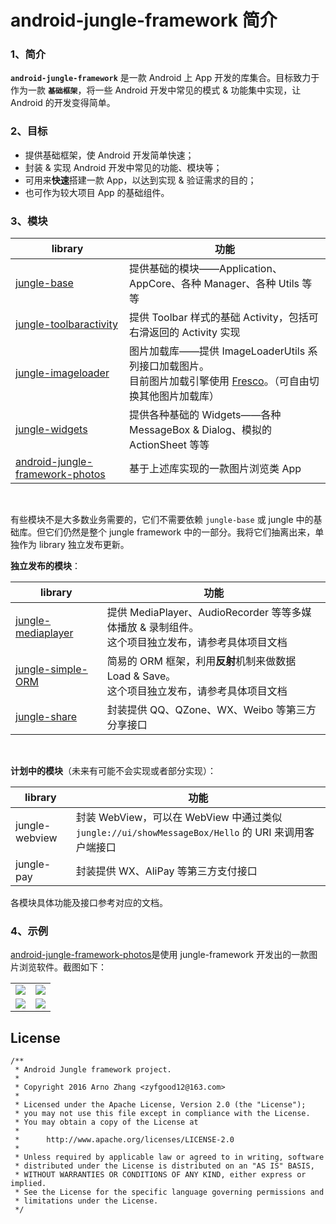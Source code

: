 # android-jungle-framework 简介


### 1、简介

**`android-jungle-framework`** 是一款 Android 上 App 开发的库集合。目标致力于作为一款 **`基础框架`**，将一些 Android 开发中常见的模式 & 功能集中实现，让 Android 的开发变得简单。

### 2、目标

- 提供基础框架，使 Android 开发简单快速；
- 封装 & 实现 Android 开发中常见的功能、模块等；
- 可用来**快速**搭建一款 App，以达到实现 & 验证需求的目的；
- 也可作为较大项目 App 的基础组件。

### 3、模块

|library|功能|
|---|---|
|[jungle-base](https://github.com/arnozhang/android-jungle-framework/tree/master/docs/jungle-base)|提供基础的模块——Application、AppCore、各种 Manager、各种 Utils 等等|
|[jungle-toolbaractivity](https://github.com/arnozhang/android-jungle-framework/tree/master/docs/jungle-toolbaractivity)|提供 Toolbar 样式的基础 Activity，包括可右滑返回的 Activity 实现|
|[jungle-imageloader](https://github.com/arnozhang/android-jungle-framework/tree/master/docs/jungle-imageloader)|图片加载库——提供 ImageLoaderUtils 系列接口加载图片。<br>目前图片加载引擎使用 [Fresco](https://github.com/facebook/fresco)。（可自由切换其他图片加载库）|
|[jungle-widgets](https://github.com/arnozhang/android-jungle-framework/tree/master/docs/jungle-widgets)|提供各种基础的 Widgets——各种 MessageBox & Dialog、模拟的 ActionSheet 等等|
|[android-jungle-framework-photos](https://github.com/arnozhang/android-jungle-framework/tree/master/docs/photos)|基于上述库实现的一款图片浏览类 App|

<br>

有些模块不是大多数业务需要的，它们不需要依赖 `jungle-base` 或 jungle 中的基础库。但它们仍然是整个 jungle framework 中的一部分。我将它们抽离出来，单独作为 library 独立发布更新。

**独立发布的模块**：

|library|功能|
|---|---|
|[jungle-mediaplayer](https://github.com/arnozhang/android-jungle-mediaplayer)|提供 MediaPlayer、AudioRecorder 等等多媒体播放 & 录制组件。<br>这个项目独立发布，请参考具体项目文档|
|[jungle-simple-ORM](https://github.com/arnozhang/android-simple-ORM)|简易的 ORM 框架，利用**反射**机制来做数据 Load & Save。<br>这个项目独立发布，请参考具体项目文档|
|[jungle-share](https://github.com/arnozhang/android-jungle-share)|封装提供 QQ、QZone、WX、Weibo 等第三方分享接口|

<br>

**计划中的模块**（未来有可能不会实现或者部分实现）：

|library|功能|
|---|---|
|jungle-webview|封装 WebView，可以在 WebView 中通过类似 `jungle://ui/showMessageBox/Hello` 的 URI 来调用客户端接口|
|jungle-pay|封装提供 WX、AliPay 等第三方支付接口|

各模块具体功能及接口参考对应的文档。

### 4、示例

[android-jungle-framework-photos](https://github.com/arnozhang/android-jungle-framework/tree/master/docs/photos)是使用 jungle-framework 开发出的一款图片浏览软件。截图如下：

|||
|---|---|
|![](https://github.com/arnozhang/android-jungle-framework/blob/master/docs/photos/images/homepage.png?raw=true)|![](https://github.com/arnozhang/android-jungle-framework/blob/master/docs/photos/images/hot.png?raw=true)|
|![](https://github.com/arnozhang/android-jungle-framework/blob/master/docs/photos/images/share.png?raw=true)|![](https://github.com/arnozhang/android-jungle-framework/blob/master/docs/photos/images/left-bar.png?raw=true)|

## License

```
/**
 * Android Jungle framework project.
 *
 * Copyright 2016 Arno Zhang <zyfgood12@163.com>
 *
 * Licensed under the Apache License, Version 2.0 (the "License");
 * you may not use this file except in compliance with the License.
 * You may obtain a copy of the License at
 *
 *      http://www.apache.org/licenses/LICENSE-2.0
 *
 * Unless required by applicable law or agreed to in writing, software
 * distributed under the License is distributed on an "AS IS" BASIS,
 * WITHOUT WARRANTIES OR CONDITIONS OF ANY KIND, either express or implied.
 * See the License for the specific language governing permissions and
 * limitations under the License.
 */
```
